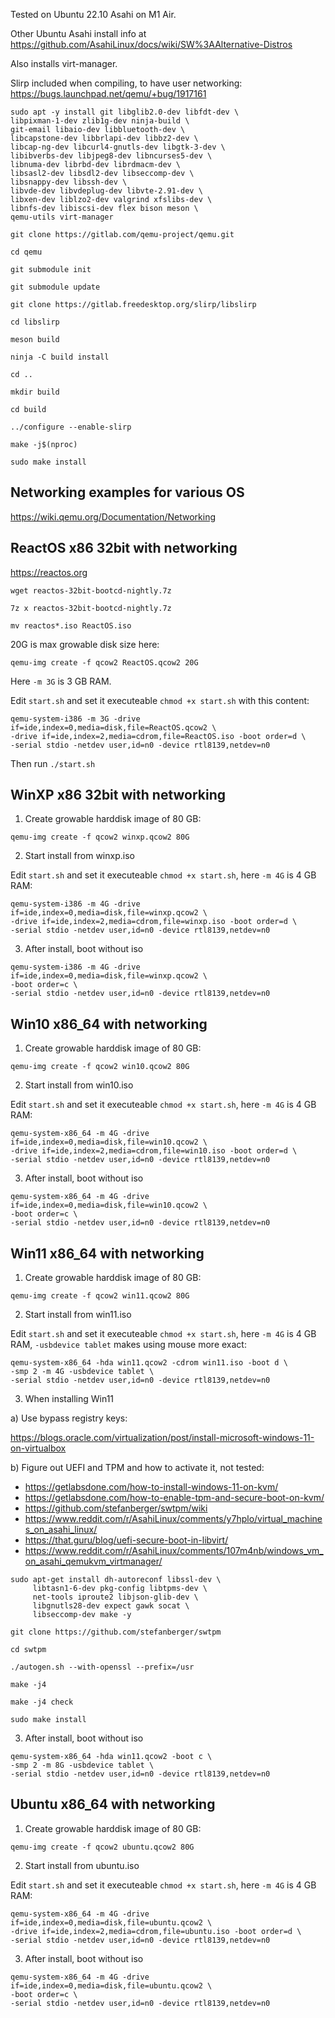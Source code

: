 Tested on Ubuntu 22.10 Asahi on M1 Air.

Other Ubuntu Asahi install info at https://github.com/AsahiLinux/docs/wiki/SW%3AAlternative-Distros

Also installs virt-manager.

Slirp included when compiling, to have user networking:
https://bugs.launchpad.net/qemu/+bug/1917161

```
sudo apt -y install git libglib2.0-dev libfdt-dev \
libpixman-1-dev zlib1g-dev ninja-build \
git-email libaio-dev libbluetooth-dev \
libcapstone-dev libbrlapi-dev libbz2-dev \
libcap-ng-dev libcurl4-gnutls-dev libgtk-3-dev \
libibverbs-dev libjpeg8-dev libncurses5-dev \
libnuma-dev librbd-dev librdmacm-dev \
libsasl2-dev libsdl2-dev libseccomp-dev \
libsnappy-dev libssh-dev \
libvde-dev libvdeplug-dev libvte-2.91-dev \
libxen-dev liblzo2-dev valgrind xfslibs-dev \
libnfs-dev libiscsi-dev flex bison meson \
qemu-utils virt-manager

git clone https://gitlab.com/qemu-project/qemu.git

cd qemu

git submodule init

git submodule update

git clone https://gitlab.freedesktop.org/slirp/libslirp

cd libslirp

meson build

ninja -C build install

cd ..

mkdir build

cd build

../configure --enable-slirp

make -j$(nproc)

sudo make install
```

## Networking examples for various OS

https://wiki.qemu.org/Documentation/Networking

## ReactOS x86 32bit with networking

https://reactos.org

```
wget reactos-32bit-bootcd-nightly.7z

7z x reactos-32bit-bootcd-nightly.7z

mv reactos*.iso ReactOS.iso
```
20G is max growable disk size here:
```
qemu-img create -f qcow2 ReactOS.qcow2 20G
```
Here `-m 3G` is 3 GB RAM.

Edit `start.sh` and set it executeable `chmod +x start.sh` with this content:
```
qemu-system-i386 -m 3G -drive if=ide,index=0,media=disk,file=ReactOS.qcow2 \
-drive if=ide,index=2,media=cdrom,file=ReactOS.iso -boot order=d \
-serial stdio -netdev user,id=n0 -device rtl8139,netdev=n0
```
Then run `./start.sh`

## WinXP x86 32bit with networking

1) Create growable harddisk image of 80 GB:
```
qemu-img create -f qcow2 winxp.qcow2 80G
```
2) Start install from winxp.iso

Edit `start.sh` and set it executeable `chmod +x start.sh`, here `-m 4G` is 4 GB RAM:
```
qemu-system-i386 -m 4G -drive if=ide,index=0,media=disk,file=winxp.qcow2 \
-drive if=ide,index=2,media=cdrom,file=winxp.iso -boot order=d \
-serial stdio -netdev user,id=n0 -device rtl8139,netdev=n0
```
3) After install, boot without iso
```
qemu-system-i386 -m 4G -drive if=ide,index=0,media=disk,file=winxp.qcow2 \
-boot order=c \
-serial stdio -netdev user,id=n0 -device rtl8139,netdev=n0
```

## Win10 x86_64 with networking

1) Create growable harddisk image of 80 GB:
```
qemu-img create -f qcow2 win10.qcow2 80G
```
2) Start install from win10.iso

Edit `start.sh` and set it executeable `chmod +x start.sh`, here `-m 4G` is 4 GB RAM:
```
qemu-system-x86_64 -m 4G -drive if=ide,index=0,media=disk,file=win10.qcow2 \
-drive if=ide,index=2,media=cdrom,file=win10.iso -boot order=d \
-serial stdio -netdev user,id=n0 -device rtl8139,netdev=n0
```
3) After install, boot without iso
```
qemu-system-x86_64 -m 4G -drive if=ide,index=0,media=disk,file=win10.qcow2 \
-boot order=c \
-serial stdio -netdev user,id=n0 -device rtl8139,netdev=n0
```

## Win11 x86_64 with networking

1) Create growable harddisk image of 80 GB:
```
qemu-img create -f qcow2 win11.qcow2 80G
```
2) Start install from win11.iso

Edit `start.sh` and set it executeable `chmod +x start.sh`, here `-m 4G` is 4 GB RAM, `-usbdevice tablet` makes using mouse more exact:
```
qemu-system-x86_64 -hda win11.qcow2 -cdrom win11.iso -boot d \
-smp 2 -m 4G -usbdevice tablet \
-serial stdio -netdev user,id=n0 -device rtl8139,netdev=n0
```

3) When installing Win11

a) Use bypass registry keys:

https://blogs.oracle.com/virtualization/post/install-microsoft-windows-11-on-virtualbox

b) Figure out UEFI and TPM and how to activate it, not tested:

- https://getlabsdone.com/how-to-install-windows-11-on-kvm/
- https://getlabsdone.com/how-to-enable-tpm-and-secure-boot-on-kvm/
- https://github.com/stefanberger/swtpm/wiki
- https://www.reddit.com/r/AsahiLinux/comments/y7hplo/virtual_machines_on_asahi_linux/
- https://that.guru/blog/uefi-secure-boot-in-libvirt/
- https://www.reddit.com/r/AsahiLinux/comments/107m4nb/windows_vm_on_asahi_qemukvm_virtmanager/

```
sudo apt-get install dh-autoreconf libssl-dev \
     libtasn1-6-dev pkg-config libtpms-dev \
     net-tools iproute2 libjson-glib-dev \
     libgnutls28-dev expect gawk socat \
     libseccomp-dev make -y

git clone https://github.com/stefanberger/swtpm

cd swtpm

./autogen.sh --with-openssl --prefix=/usr

make -j4

make -j4 check

sudo make install
```

3) After install, boot without iso
```
qemu-system-x86_64 -hda win11.qcow2 -boot c \
-smp 2 -m 8G -usbdevice tablet \
-serial stdio -netdev user,id=n0 -device rtl8139,netdev=n0
```

## Ubuntu x86_64 with networking

1) Create growable harddisk image of 80 GB:
```
qemu-img create -f qcow2 ubuntu.qcow2 80G
```
2) Start install from ubuntu.iso

Edit `start.sh` and set it executeable `chmod +x start.sh`, here `-m 4G` is 4 GB RAM:
```
qemu-system-x86_64 -m 4G -drive if=ide,index=0,media=disk,file=ubuntu.qcow2 \
-drive if=ide,index=2,media=cdrom,file=ubuntu.iso -boot order=d \
-serial stdio -netdev user,id=n0 -device rtl8139,netdev=n0
```
3) After install, boot without iso
```
qemu-system-x86_64 -m 4G -drive if=ide,index=0,media=disk,file=ubuntu.qcow2 \
-boot order=c \
-serial stdio -netdev user,id=n0 -device rtl8139,netdev=n0
```
